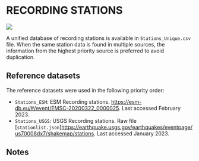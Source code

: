 # RECORDING STATIONS

![](recording_stations.png)

A unified database of recording stations is available in `Stations_Unique.csv` file.
When the same station data is found in multiple sources, the information from the highest priority source is preferred to avoid duplication.


## Reference datasets

The reference datasets were used in the following priority order:
- `Stations_ESM`: ESM Recording stations. https://esm-db.eu/#/event/EMSC-20200322_0000025. Last accessed February 2023.
- `Stations_USGS`: USGS Recording stations. Raw file [`stationlist.json`]https://earthquake.usgs.gov/earthquakes/eventpage/us70008dx7/shakemap/stations. Last accessed January 2023.

## Notes
